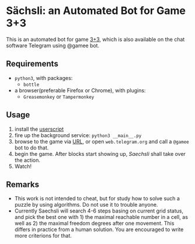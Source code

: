 Sächsli: an Automated Bot for Game 3+3
======================================

This is an automated bot for game [3+3][3P3], which is also available on
the chat software Telegram using @gamee bot.

## Requirements

* `python3`, with packages:
    * `bottle`
* a browser(preferable Firefox or Chrome), with plugins:
    * `Greasemonkey` or `Tampermonkey`

## Usage

1. install the [userscript][US]
2. fire up the background service: `python3 __main__.py`
3. browse to the game via [URL][3P3], or open `web.telegram.org` and call
   a `@gamee` bot to do that.
4. begin the game. After blocks start showing up, _Saechsli_ shall take over
   the action.
5. Watch!

## Remarks

* This work is not intended to cheat, but for study how to solve such a puzzle
  by using algorithms. Do not use it to trouble anyone.
* Currently Saechsli will search 4-6 steps basing on current grid status, and
  pick the best one with 1) the maximal reachable number in a cell, as well as
  2) the maximal freedom degrees after one movement. This differs in practice
  from a human solution. You are encouraged to write more criterions for that.




[3P3]: https://www.gameeapp.com/game/FGM7TVW2Ma 
[US]: https://github.com/neoatlantis/saechsli/blob/master/userscript.js
